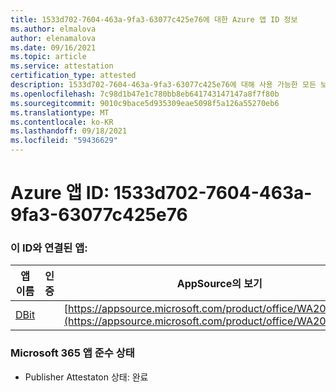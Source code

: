 ```yaml
---
title: 1533d702-7604-463a-9fa3-63077c425e76에 대한 Azure 앱 ID 정보
ms.author: elmalova
author: elenamalova
ms.date: 09/16/2021
ms.topic: article
ms.service: attestation
certification_type: attested
description: 1533d702-7604-463a-9fa3-63077c425e76에 대해 사용 가능한 모든 보안 및 규정 준수 정보입니다.
ms.openlocfilehash: 7c98d1b47e1c780bb8eb641743147147a8f7f80b
ms.sourcegitcommit: 9010c9bace5d935309eae5098f5a126a55270eb6
ms.translationtype: MT
ms.contentlocale: ko-KR
ms.lasthandoff: 09/18/2021
ms.locfileid: "59436629"
---
```

# <a name="azure-app-id-1533d702-7604-463a-9fa3-63077c425e76"></a>Azure 앱 ID: 1533d702-7604-463a-9fa3-63077c425e76


### <a name="apps-associated-with-this-id"></a>이 ID와 연결된 앱:
| **앱 이름** | **인증** | **AppSource의 보기** |
|--------------|---------------|-----------------------|
| [DBit](https://docs.microsoft.com/microsoft-365-app-certification/forward/WA200001536) |  | [https://appsource.microsoft.com/product/office/WA200001536](https://appsource.microsoft.com/product/office/WA200001536) |

### <a name="microsoft-365-app-compliance-status"></a>Microsoft 365 앱 준수 상태
- Publisher Attestaton 상태: 완료
